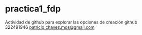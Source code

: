 # practica1_fdp
Actividad de github para explorar las opciones de creación github
322491946
patricio.chavez.mos@gmail.com
